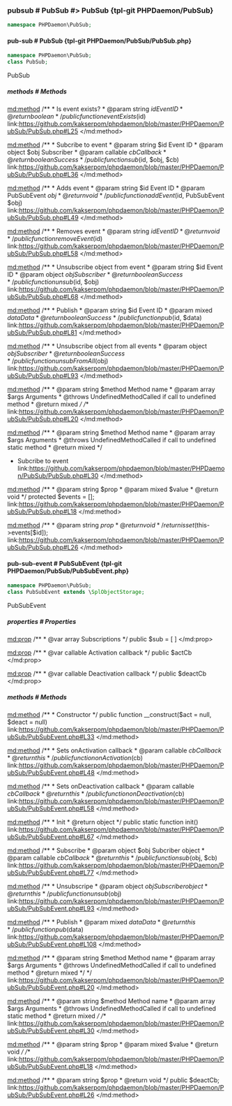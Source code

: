 ### pubsub # PubSub #> PubSub {tpl-git PHPDaemon/PubSub}

```php
namespace PHPDaemon\PubSub;
```

<!-- include-namespace path="\PHPDaemon\PubSub" level="" access="" -->
#### pub-sub # PubSub {tpl-git PHPDaemon/PubSub/PubSub.php}

```php
namespace PHPDaemon\PubSub;
class PubSub;
```

PubSub

##### methods # Methods

<md:method>
/**
	 * Is event exists?
	 * @param  string  $id Event ID
	 * @return boolean
	 */
public function eventExists($id)
link:https://github.com/kakserpom/phpdaemon/blob/master/PHPDaemon/PubSub/PubSub.php#L25
</md:method>

<md:method>
/**
	 * Subcribe to event
	 * @param  string   $id  Event ID
	 * @param  object   $obj Subscriber
	 * @param  callable $cb  Callback
	 * @return boolean       Success
	 */
public function sub($id, $obj, $cb)
link:https://github.com/kakserpom/phpdaemon/blob/master/PHPDaemon/PubSub/PubSub.php#L36
</md:method>

<md:method>
/**
	 * Adds event
	 * @param  string      $id  Event ID
	 * @param  PubSubEvent $obj
	 * @return void
	 */
public function addEvent($id, PubSubEvent $obj)
link:https://github.com/kakserpom/phpdaemon/blob/master/PHPDaemon/PubSub/PubSub.php#L49
</md:method>

<md:method>
/**
	 * Removes event
	 * @param  string $id Event ID
	 * @return void
	 */
public function removeEvent($id)
link:https://github.com/kakserpom/phpdaemon/blob/master/PHPDaemon/PubSub/PubSub.php#L58
</md:method>

<md:method>
/**
	 * Unsubscribe object from event
	 * @param  string  $id  Event ID
	 * @param  object  $obj Subscriber
	 * @return boolean      Success
	 */
public function unsub($id, $obj)
link:https://github.com/kakserpom/phpdaemon/blob/master/PHPDaemon/PubSub/PubSub.php#L68
</md:method>

<md:method>
/**
	 * Publish
	 * @param  string  $id   Event ID
	 * @param  mixed   $data Data
	 * @return boolean       Success
	 */
public function pub($id, $data)
link:https://github.com/kakserpom/phpdaemon/blob/master/PHPDaemon/PubSub/PubSub.php#L81
</md:method>

<md:method>
/**
	 * Unsubscribe object from all events
	 * @param  object  $obj Subscriber
	 * @return boolean      Success
	 */
public function unsubFromAll($obj)
link:https://github.com/kakserpom/phpdaemon/blob/master/PHPDaemon/PubSub/PubSub.php#L93
</md:method>

<md:method>
/**
	 * @param  string $method Method name
	 * @param  array  $args   Arguments
	 * @throws UndefinedMethodCalled if call to undefined method
	 * @return mixed
	 */
/**
link:https://github.com/kakserpom/phpdaemon/blob/master/PHPDaemon/PubSub/PubSub.php#L20
</md:method>

<md:method>
/**
	 * @param  string $method Method name
	 * @param  array  $args   Arguments
	 * @throws UndefinedMethodCalled if call to undefined static method
	 * @return mixed
	 */
* Subcribe to event
link:https://github.com/kakserpom/phpdaemon/blob/master/PHPDaemon/PubSub/PubSub.php#L30
</md:method>

<md:method>
/**
	 * @param  string $prop
	 * @param  mixed  $value
	 * @return void
	 */
protected $events = [];
link:https://github.com/kakserpom/phpdaemon/blob/master/PHPDaemon/PubSub/PubSub.php#L18
</md:method>

<md:method>
/**
	 * @param  string $prop
	 * @return void
	 */
return isset($this->events[$id]);
link:https://github.com/kakserpom/phpdaemon/blob/master/PHPDaemon/PubSub/PubSub.php#L26
</md:method>

<div class="clearboth"></div>

#### pub-sub-event # PubSubEvent {tpl-git PHPDaemon/PubSub/PubSubEvent.php}

```php
namespace PHPDaemon\PubSub;
class PubSubEvent extends \SplObjectStorage;
```

PubSubEvent

##### properties # Properties

<md:prop>
/**
	 * @var array Subscriptions
	 */
public $sub = [ ]
</md:prop>

<md:prop>
/**
	 * @var callable Activation callback
	 */
public $actCb
</md:prop>

<md:prop>
/**
	 * @var callable Deactivation callback
	 */
public $deactCb
</md:prop>

<div class="clearboth"></div>

##### methods # Methods

<md:method>
/**
	 * Constructor
	 */
public function __construct($act = null, $deact = null)
link:https://github.com/kakserpom/phpdaemon/blob/master/PHPDaemon/PubSub/PubSubEvent.php#L33
</md:method>

<md:method>
/**
	 * Sets onActivation callback
	 * @param  callable $cb Callback
	 * @return this
	 */
public function onActivation($cb)
link:https://github.com/kakserpom/phpdaemon/blob/master/PHPDaemon/PubSub/PubSubEvent.php#L48
</md:method>

<md:method>
/**
	 * Sets onDeactivation callback
	 * @param callable $cb Callback
	 * @return this
	 */
public function onDeactivation($cb)
link:https://github.com/kakserpom/phpdaemon/blob/master/PHPDaemon/PubSub/PubSubEvent.php#L58
</md:method>

<md:method>
/**
	 * Init
	 * @return object
	 */
public static function init()
link:https://github.com/kakserpom/phpdaemon/blob/master/PHPDaemon/PubSub/PubSubEvent.php#L67
</md:method>

<md:method>
/**
	 * Subscribe
	 * @param  object   $obj Subcriber object
	 * @param  callable $cb  Callback
	 * @return this
	 */
public function sub($obj, $cb)
link:https://github.com/kakserpom/phpdaemon/blob/master/PHPDaemon/PubSub/PubSubEvent.php#L77
</md:method>

<md:method>
/**
	 * Unsubscripe
	 * @param  object $obj Subscriber object
	 * @return this
	 */
public function unsub($obj)
link:https://github.com/kakserpom/phpdaemon/blob/master/PHPDaemon/PubSub/PubSubEvent.php#L93
</md:method>

<md:method>
/**
	 * Publish
	 * @param  mixed $data Data
	 * @return this
	 */
public function pub($data)
link:https://github.com/kakserpom/phpdaemon/blob/master/PHPDaemon/PubSub/PubSubEvent.php#L108
</md:method>

<md:method>
/**
	 * @param  string $method Method name
	 * @param  array  $args   Arguments
	 * @throws UndefinedMethodCalled if call to undefined method
	 * @return mixed
	 */
*/
link:https://github.com/kakserpom/phpdaemon/blob/master/PHPDaemon/PubSub/PubSubEvent.php#L20
</md:method>

<md:method>
/**
	 * @param  string $method Method name
	 * @param  array  $args   Arguments
	 * @throws UndefinedMethodCalled if call to undefined static method
	 * @return mixed
	 */
/**
link:https://github.com/kakserpom/phpdaemon/blob/master/PHPDaemon/PubSub/PubSubEvent.php#L30
</md:method>

<md:method>
/**
	 * @param  string $prop
	 * @param  mixed  $value
	 * @return void
	 */
/**
link:https://github.com/kakserpom/phpdaemon/blob/master/PHPDaemon/PubSub/PubSubEvent.php#L18
</md:method>

<md:method>
/**
	 * @param  string $prop
	 * @return void
	 */
public $deactCb;
link:https://github.com/kakserpom/phpdaemon/blob/master/PHPDaemon/PubSub/PubSubEvent.php#L26
</md:method>

<div class="clearboth"></div>


<!--/ include-namespace -->
